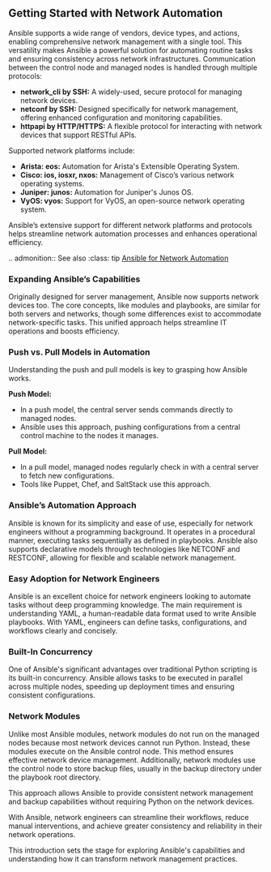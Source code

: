 ## Getting Started with Network Automation

Ansible supports a wide range of vendors, device types, and actions, enabling comprehensive network management with a single tool. This versatility makes Ansible a powerful solution for automating routine tasks and ensuring consistency across network infrastructures. Communication between the control node and managed nodes is handled through multiple protocols:

- **network_cli by SSH:** A widely-used, secure protocol for managing network devices.
- **netconf by SSH:** Designed specifically for network management, offering enhanced configuration and monitoring capabilities.
- **httpapi by HTTP/HTTPS:** A flexible protocol for interacting with network devices that support RESTful APIs.

Supported network platforms include:

- **Arista: eos:** Automation for Arista's Extensible Operating System.
- **Cisco: ios, iosxr, nxos:** Management of Cisco’s various network operating systems.
- **Juniper: junos:** Automation for Juniper's Junos OS.
- **VyOS: vyos:** Support for VyOS, an open-source network operating system.

Ansible’s extensive support for different network platforms and protocols helps streamline network automation processes and enhances operational efficiency.

.. admonition:: See also
   :class: tip
   [Ansible for Network Automation](https://docs.ansible.com/ansible/latest/network/index.html)


### Expanding Ansible’s Capabilities

Originally designed for server management, Ansible now supports network devices too. The core concepts, like modules and playbooks, are similar for both servers and networks, though some differences exist to accommodate network-specific tasks. This unified approach helps streamline IT operations and boosts efficiency.

### Push vs. Pull Models in Automation

Understanding the push and pull models is key to grasping how Ansible works.

**Push Model:**

- In a push model, the central server sends commands directly to managed nodes.
- Ansible uses this approach, pushing configurations from a central control machine to the nodes it manages.

**Pull Model:**

- In a pull model, managed nodes regularly check in with a central server to fetch new configurations.
- Tools like Puppet, Chef, and SaltStack use this approach.

### Ansible’s Automation Approach

Ansible is known for its simplicity and ease of use, especially for network engineers without a programming background. It operates in a procedural manner, executing tasks sequentially as defined in playbooks. Ansible also supports declarative models through technologies like NETCONF and RESTCONF, allowing for flexible and scalable network management.

### Easy Adoption for Network Engineers

Ansible is an excellent choice for network engineers looking to automate tasks without deep programming knowledge. The main requirement is understanding YAML, a human-readable data format used to write Ansible playbooks. With YAML, engineers can define tasks, configurations, and workflows clearly and concisely.

### Built-In Concurrency

One of Ansible's significant advantages over traditional Python scripting is its built-in concurrency. Ansible allows tasks to be executed in parallel across multiple nodes, speeding up deployment times and ensuring consistent configurations.

### Network Modules

Unlike most Ansible modules, network modules do not run on the managed nodes because most network devices cannot run Python. Instead, these modules execute on the Ansible control node. This method ensures effective network device management. Additionally, network modules use the control node to store backup files, usually in the backup directory under the playbook root directory.

This approach allows Ansible to provide consistent network management and backup capabilities without requiring Python on the network devices.

With Ansible, network engineers can streamline their workflows, reduce manual interventions, and achieve greater consistency and reliability in their network operations.

This introduction sets the stage for exploring Ansible's capabilities and understanding how it can transform network management practices.
